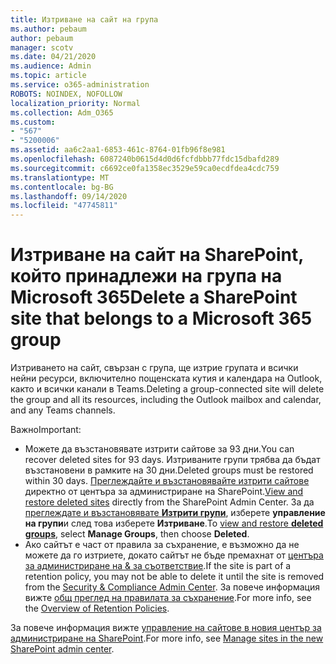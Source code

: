```yaml
---
title: Изтриване на сайт на група
ms.author: pebaum
author: pebaum
manager: scotv
ms.date: 04/21/2020
ms.audience: Admin
ms.topic: article
ms.service: o365-administration
ROBOTS: NOINDEX, NOFOLLOW
localization_priority: Normal
ms.collection: Adm_O365
ms.custom:
- "567"
- "5200006"
ms.assetid: aa6c2aa1-6853-461c-8764-01fb96f8e981
ms.openlocfilehash: 6087240b0615d4d0d6fcfdbbb77fdc15dbafd289
ms.sourcegitcommit: c6692ce0fa1358ec3529e59ca0ecdfdea4cdc759
ms.translationtype: MT
ms.contentlocale: bg-BG
ms.lasthandoff: 09/14/2020
ms.locfileid: "47745811"
---
```

# <a name="delete-a-sharepoint-site-that-belongs-to-a-microsoft-365-group"></a><span data-ttu-id="63b73-102">Изтриване на сайт на SharePoint, който принадлежи на група на Microsoft 365</span><span class="sxs-lookup"><span data-stu-id="63b73-102">Delete a SharePoint site that belongs to a Microsoft 365 group</span></span>

<span data-ttu-id="63b73-103">Изтриването на сайт, свързан с група, ще изтрие групата и всички нейни ресурси, включително пощенската кутия и календара на Outlook, както и всички канали в Teams.</span><span class="sxs-lookup"><span data-stu-id="63b73-103">Deleting a group-connected site will delete the group and all its resources, including the Outlook mailbox and calendar, and any Teams channels.</span></span>
  
<span data-ttu-id="63b73-104">Важно</span><span class="sxs-lookup"><span data-stu-id="63b73-104">Important:</span></span>

- <span data-ttu-id="63b73-105">Можете да възстановявате изтрити сайтове за 93 дни.</span><span class="sxs-lookup"><span data-stu-id="63b73-105">You can recover deleted sites for 93 days.</span></span> <span data-ttu-id="63b73-106">Изтриваните групи трябва да бъдат възстановени в рамките на 30 дни.</span><span class="sxs-lookup"><span data-stu-id="63b73-106">Deleted groups must be restored within 30 days.</span></span> <span data-ttu-id="63b73-107">[Преглеждайте и възстановявайте изтрити сайтове](https://admin.microsoft.com/sharepoint?page=recyclebin&modern=true) директно от центъра за администриране на SharePoint.</span><span class="sxs-lookup"><span data-stu-id="63b73-107">[View and restore deleted sites](https://admin.microsoft.com/sharepoint?page=recyclebin&modern=true) directly from the SharePoint Admin Center.</span></span> <span data-ttu-id="63b73-108">За да [преглеждате и възстановявате **Изтрити групи**](https://outlook.office.com/people/group/deleted), изберете **управление на групи**и след това изберете **Изтриване**.</span><span class="sxs-lookup"><span data-stu-id="63b73-108">To [view and restore **deleted groups**](https://outlook.office.com/people/group/deleted), select **Manage Groups**, then choose **Deleted**.</span></span>
- <span data-ttu-id="63b73-109">Ако сайтът е част от правила за съхранение, е възможно да не можете да го изтриете, докато сайтът не бъде премахнат от [центъра за администриране на & за съответствие](https://protection.office.com/?rfr=AdminCenter#/retention).</span><span class="sxs-lookup"><span data-stu-id="63b73-109">If the site is part of a retention policy, you may not be able to delete it until the site is removed from the [Security & Compliance Admin Center](https://protection.office.com/?rfr=AdminCenter#/retention).</span></span> <span data-ttu-id="63b73-110">За повече информация вижте [общ преглед на правилата за съхранение](https://docs.microsoft.com/microsoft-365/compliance/retention-policies).</span><span class="sxs-lookup"><span data-stu-id="63b73-110">For more info, see the [Overview of Retention Policies](https://docs.microsoft.com/microsoft-365/compliance/retention-policies).</span></span>
  
<span data-ttu-id="63b73-111">За повече информация вижте [управление на сайтове в новия център за администриране на SharePoint](https://docs.microsoft.com/sharepoint/manage-sites-in-new-admin-center).</span><span class="sxs-lookup"><span data-stu-id="63b73-111">For more info, see [Manage sites in the new SharePoint admin center](https://docs.microsoft.com/sharepoint/manage-sites-in-new-admin-center).</span></span>
